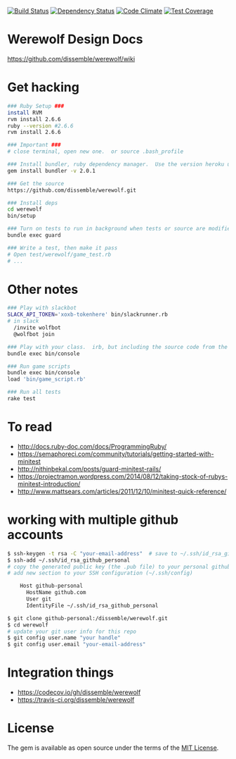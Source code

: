 [![Build Status](https://travis-ci.org/dissemble/werewolf.svg?branch=master)](https://travis-ci.org/dissemble/werewolf) [![Dependency Status](https://gemnasium.com/badges/github.com/dissemble/werewolf.svg)](https://gemnasium.com/github.com/dissemble/werewolf) [![Code Climate](https://codeclimate.com/github/dissemble/werewolf/badges/gpa.svg)](https://codeclimate.com/github/dissemble/werewolf) [![Test Coverage](https://codeclimate.com/github/dissemble/werewolf/badges/coverage.svg)](https://codeclimate.com/github/dissemble/werewolf/coverage)

# Werewolf Design Docs
https://github.com/dissemble/werewolf/wiki


# Get hacking
```sh
### Ruby Setup ###
install RVM
rvm install 2.6.6
ruby --version #2.6.6
rvm install 2.6.6

### Important ###
# close terminal, open new one.  or source .bash_profile

### Install bundler, ruby dependency manager.  Use the version heroku uses
gem install bundler -v 2.0.1

### Get the source
https://github.com/dissemble/werewolf.git

### Install deps
cd werewolf
bin/setup

### Turn on tests to run in background when tests or source are modified
bundle exec guard

### Write a test, then make it pass
# Open test/werewolf/game_test.rb
# ...

```


# Other notes
```sh
### Play with slackbot
SLACK_API_TOKEN='xoxb-tokenhere' bin/slackrunner.rb
# in slack
  /invite wolfbot
  @wolfbot join

### Play with your class.  irb, but including the source code from the project
bundle exec bin/console

### Run game scripts
bundle exec bin/console
load 'bin/game_script.rb'

### Run all tests
rake test
```


# To read
- http://docs.ruby-doc.com/docs/ProgrammingRuby/
- https://semaphoreci.com/community/tutorials/getting-started-with-minitest
- http://nithinbekal.com/posts/guard-minitest-rails/
- https://projectramon.wordpress.com/2014/08/12/taking-stock-of-rubys-minitest-introduction/
- http://www.mattsears.com/articles/2011/12/10/minitest-quick-reference/


# working with multiple github accounts
```sh
$ ssh-keygen -t rsa -C "your-email-address"  # save to ~/.ssh/id_rsa_github_personal
$ ssh-add ~/.ssh/id_rsa_github_personal
# copy the generated public key (the .pub file) to your personal github account
# add new section to your SSH configuration (~/.ssh/config)

    Host github-personal
      HostName github.com
      User git
      IdentityFile ~/.ssh/id_rsa_github_personal

$ git clone github-personal:/dissemble/werewolf.git
$ cd werewolf
# update your git user info for this repo
$ git config user.name "your handle"
$ git config user.email "your-email-address"
```


# Integration things
- https://codecov.io/gh/dissemble/werewolf
- https://travis-ci.org/dissemble/werewolf


# License
The gem is available as open source under the terms of the [MIT License](http://opensource.org/licenses/MIT).

